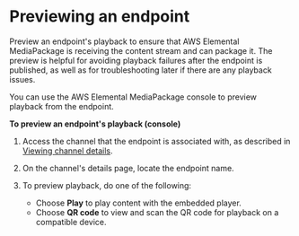 # Previewing an endpoint<a name="endpoints-preview"></a>

Preview an endpoint's playback to ensure that AWS Elemental MediaPackage is receiving the content stream and can package it\. The preview is helpful for avoiding playback failures after the endpoint is published, as well as for troubleshooting later if there are any playback issues\.

You can use the AWS Elemental MediaPackage console to preview playback from the endpoint\.

**To preview an endpoint's playback \(console\)**

1. Access the channel that the endpoint is associated with, as described in [Viewing channel details](channels-view.md)\.

1. On the channel's details page, locate the endpoint name\.

1. To preview playback, do one of the following:
   + Choose **Play** to play content with the embedded player\.
   + Choose **QR code** to view and scan the QR code for playback on a compatible device\. 